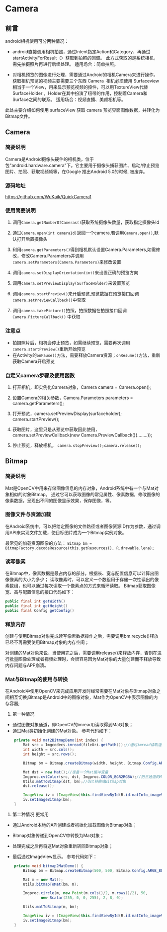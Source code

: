 # Camera
## 前言
android相机使用可分两种情况：
- android直接调用相机拍照，通过Intent指定Action和Category，再通过startActivityForResult（）获取到拍照的回调。
此方式获取的是系统相机，需先拍摄照片再进行后续处理。
适用场合：简单拍照。

- 对相机预览的图像进行处理，需要通过Android的相机Camera来进行操作。
获取相机预览的视频主要需要三个东西
Camera  相机必须使用
Surfaceview 相当于一个View，用来显示预览视频的控件，可以用TextureView代替
SurfaceHolder ，Holder在其中扮演了纽带的作用，控制着Camera和Surface之间的联系。
适用场合：视频直播、美颜相机等。

此处主要介绍如何使用 surfaceView 获取 camera 预览界面图像数据，并转化为Bitmap文件。

## Camera

### 简要说明
Camera是Android摄像头硬件的相机类，位于包"android.hardware.camera"下。它主要用于摄像头捕获图片、启动/停止预览图片、拍照、获取视频帧等，在Google 推出Android 5.0的时候, 被废弃。

### 源码地址
https://github.com/WuKaik/QuickCamera1

### 使用简要说明
1. 调用`Camera.getNumberOfCameras()`获取系统摄像头数量，获取指定摄像头Id

2. 通过`Camera.open(int cameraId)`返回一个camera,若调用`Camera.open()`,默认打开后置摄像头

3. 利用`camera.getParameters()`得到相机默认设置Camera.Parameters,如需修改，修改Camera.Parameters并调用`camera.setParameters(Camera.Parameters)`来修改设置

4. 调用`camera.setDisplayOrientation(int)`来设置正确的预览方向

5. 调用`camera.setPreviewDisplay(SurfaceHolder)`来设置预览

6. 调用`camera.startPreview()`来开启预览,预览数据在预览接口回调`camera.setPreviewCallback()`中获取

7. 调用`camera.takePicture()`拍照，拍照数据在拍照接口回调`Camera.PictureCallback()` 中获取

### 注意点
- 拍摄照片后，相机会停止预览，如需继续预览，需要再次调用`camera.startPreview()`重新开始预览
- 在Activity的`onPause()`方法，需要释放Camera资源；`onResume()`方法，重新获取Camera开启预览

### 自定义camera步骤及使用函数
1. 打开相机，即实例化Camera对象，Camera camera = Camera.open();

2. 设置Camera的相关参数，Camera.Parameters parameters = camera.getParameters();

3. 打开预览，camera.setPreviewDisplay(surfaceholder); camera.startPreview();

4. 获取图片，这里只是从预览中获取因此使用，camera.setPreviewCallback(new Camera.PreviewCallback(){……..});

5. 停止预览，释放相机。
`camera.stopPreview();camera.release();`


## Bitmap
### 简要说明
Mat是OpenCV中用来存储图像信息的内存对象，Android系统中有一个与Mat对象相似的对象Bitmap。
通过它可以获取图像的常见属性、像素数据，修改图像的像素数据，呈现出不同的图像显示效果，保存图像，等。

### 图像文件与资源加载
在Android系统中，可以把给定图像的文件路径或者图像资源ID作为参数，通过调用API来实现文件加载，使目标图片成为一个Bitmap实例对象。

最常见的加载资源图像的方法：
`Bitmap bm = BitmapFactory.decodeResource(this.getResources(), R.drawable.lena);`

### 读写像素
在Bitmap中，像素数据是最占内存的部分。根据长、宽与配置信息可以计算出图像像素的大小为多少；
读取像素时，可以定义一个数组用于存储一次性读出的像素数组，也可以通过每次读取一个像素点的方式来循环读取。
Bitmap获取图像宽、高与配置信息的接口代码如下：
```java
public final int getWidth()
public final int getHeight()
public final Config getConfig()
```

### 释放内存
创建与使用Bitmap对象完成读写像素数据操作之后，需要调用bm.recycle()释放已经不再需要使用Bitmap对象的内存空间；

对创建的Mat对象来说，当使用完之后，需要调用release()来释放内存，否则在进行批量图像处理或者视频处理时，会很容易因为Mat对象的大量创建而不释放导致内存问题与APP崩溃。

### Mat与Bitmap的使用与转换
在Android中使用OpenCV来完成应用开发时经常需要在Mat对象与Bitmap对象之间相互切换;Bitmap是Android中的图像对象，Mat作为OpenCV中表示图像的内存容器;
1. 第一种情况
- 通过图像对象通道，即OpenCV的imread()读取得到Mat对象；
- 通过Mat类初始化创建的Mat对象。
参考代码如下：
```java
    private void mat2BitmapDemo(int index) {
        Mat src = Imgcodecs.imread(fileUri.getPath());//通过imread读取返回的Mat对象
        int width = src.cols();
        int height = src.rows();

        Bitmap bm = Bitmap.createBitmap(width, height, Bitmap.Config.ARGB_8888);//将图像Bitmap加载为ARGB_8888方式，

        Mat dst = new Mat();//准备一个Mat缓冲变量
        Imgproc.cvtColor(src, dst, Imgproc.COLOR_BGR2RGBA);//把三通道的Mat对象（即src）转化成四通道的Mat对象赋到dst上
        Utils.matToBitmap(dst, bm);//dst转换成Bitmap对象
        dst.release();

        ImageView iv = (ImageView)this.findViewById(R.id.matInfo_imageView);
        iv.setImageBitmap(bm);
    }
```

1. 第二种情况
	更常用
- 通过Android本地的API创建或者初始化加载图像为Bitmap对象；

- Bitmap对象传递到OpenCV中转换为Mat对象；

- 处理完成之后再将这Mat对象重新转回Bitmap对象；

- 最后通过ImageView显示。
参考代码如下：
```java
    private void bitmap2MatDemo() {
        Bitmap bm = Bitmap.createBitmap(500, 500, Bitmap.Config.ARGB_8888);//将图像Bitmap加载为ARGB_8888方式，

        Mat m = new Mat();
        Utils.bitmapToMat(bm, m);

        Imgproc.circle(m, new Point(m.cols()/2, m.rows()/2), 50,
                new Scalar(255, 0, 0, 255), 2, 8, 0);

        Utils.matToBitmap(m, bm);

        ImageView iv = (ImageView)this.findViewById(R.id.matInfo_imageView);
        iv.setImageBitmap(bm);
    }
```

